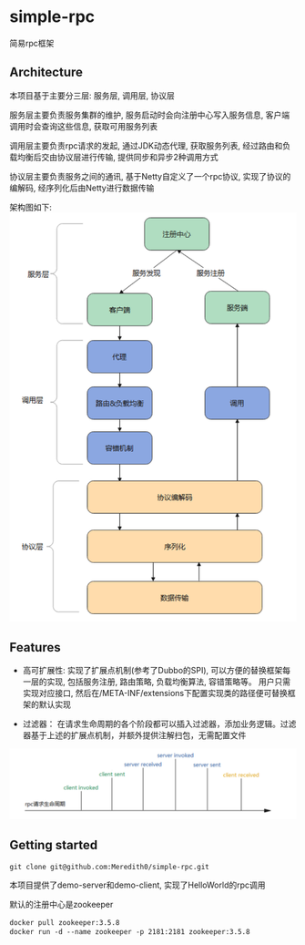 # simple-rpc
简易rpc框架

## Architecture
本项目基于主要分三层: 服务层, 调用层, 协议层

服务层主要负责服务集群的维护, 服务启动时会向注册中心写入服务信息, 客户端调用时会查询这些信息, 获取可用服务列表

调用层主要负责rpc请求的发起, 通过JDK动态代理, 获取服务列表, 经过路由和负载均衡后交由协议层进行传输, 提供同步和异步2种调用方式

协议层主要负责服务之间的通讯, 基于Netty自定义了一个rpc协议, 实现了协议的编解码, 经序列化后由Netty进行数据传输

架构图如下:
![架构图](./doc/images/architure.png)

## Features

- 高可扩展性: 实现了扩展点机制(参考了Dubbo的SPI), 可以方便的替换框架每一层的实现, 包括服务注册, 路由策略, 负载均衡算法, 容错策略等。 用户只需实现对应接口, 
  然后在/META-INF/extensions下配置实现类的路径便可替换框架的默认实现
    
- 过滤器： 在请求生命周期的各个阶段都可以插入过滤器，添加业务逻辑。过滤器基于上述的扩展点机制，并额外提供注解扫包，无需配置文件

![生命周期图](./doc/images/rpcLifecycle.png)


## Getting started
```shell
git clone git@github.com:Meredith0/simple-rpc.git
```
本项目提供了demo-server和demo-client, 实现了HelloWorld的rpc调用

默认的注册中心是zookeeper
```docker
docker pull zookeeper:3.5.8
docker run -d --name zookeeper -p 2181:2181 zookeeper:3.5.8
```